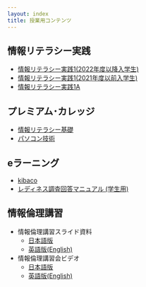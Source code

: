 ```yaml
---
layout: index
title: 授業用コンテンツ
---
```


情報リテラシー実践
------------------

* [情報リテラシー実践1(2022年度以降入学生)](./1_2022/)
* [情報リテラシー実践1(2021年度以前入学生)](./1/)
* [情報リテラシー実践1A](./1a/)

プレミアム･カレッジ
------------------

* [情報リテラシー基礎](../premium/infolit/)
* [パソコン技術](../premium/pctechnique/)

eラーニング
-----------

* [kibaco](https://kibaco.tmu.ac.jp/portal?f=infolit)
* [レディネス調査回答マニュアル (学生用)](./readiness/student.html)

情報倫理講習
--------------

* 情報倫理講習スライド資料
    * [日本語版](./infoethics/information_ethics_ja.pdf)
    * [英語版(English)](./infoethics/information_ethics_en.pdf)
* 情報倫理講習会ビデオ
    * [日本語版](https://youtu.be/62d1KlCk7Cg)
    * [英語版(English)](https://youtu.be/vtEs4QJWJv0)

